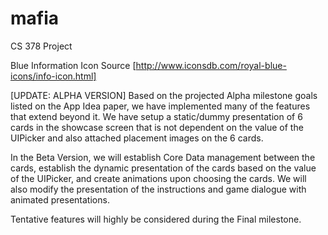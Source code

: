 mafia
=====

CS 378 Project

Blue Information Icon
Source [http://www.iconsdb.com/royal-blue-icons/info-icon.html]

[UPDATE: ALPHA VERSION] Based on the projected Alpha milestone goals listed on the App Idea paper, we have implemented many of the features that extend beyond it. We have setup a static/dummy presentation of 6 cards in the showcase screen that is not dependent on the value of the UIPicker and also attached placement images on the 6 cards. 

In the Beta Version, we will establish Core Data management between the cards, establish the dynamic presentation of the cards based on the value of the UIPicker, and create animations upon choosing the cards. We will also modify the presentation of the instructions and game dialogue with animated presentations.

Tentative features will highly be considered during the Final milestone.

